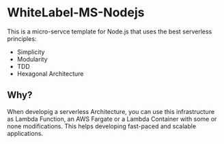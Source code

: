 # WhiteLabel-MS-Nodejs

This is a micro-servce template for Node.js that uses the best serverless principles:

- Simplicity
- Modularity
- TDD
- Hexagonal Architecture

## Why?

When developig a serverless Architecture, you can use this infrastructure as Lambda Function, an AWS Fargate or a Lambda Container with
some or none modifications. This helps developing fast-paced and scalable applications.
